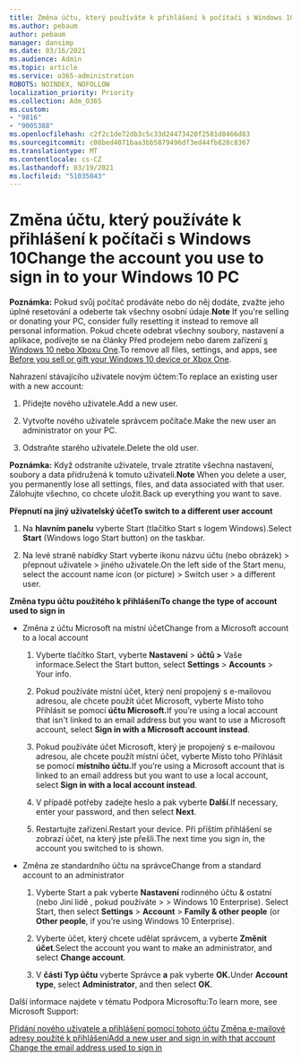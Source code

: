 ```yaml
---
title: Změna účtu, který používáte k přihlášení k počítači s Windows 10
ms.author: pebaum
author: pebaum
manager: dansimp
ms.date: 03/16/2021
ms.audience: Admin
ms.topic: article
ms.service: o365-administration
ROBOTS: NOINDEX, NOFOLLOW
localization_priority: Priority
ms.collection: Adm_O365
ms.custom:
- "9816"
- "9005388"
ms.openlocfilehash: c2f2c1de72db3c5c33d24473420f2581d8466d83
ms.sourcegitcommit: c08bed4071baa3bb5879496df3ed44fb828c8367
ms.translationtype: MT
ms.contentlocale: cs-CZ
ms.lasthandoff: 03/19/2021
ms.locfileid: "51035043"
---
```

# <a name="change-the-account-you-use-to-sign-in-to-your-windows-10-pc"></a><span data-ttu-id="f6341-102">Změna účtu, který používáte k přihlášení k počítači s Windows 10</span><span class="sxs-lookup"><span data-stu-id="f6341-102">Change the account you use to sign in to your Windows 10 PC</span></span>

<span data-ttu-id="f6341-103">**Poznámka:** Pokud svůj počítač prodáváte nebo do něj dodáte, zvažte jeho úplné resetování a odeberte tak všechny osobní údaje.</span><span class="sxs-lookup"><span data-stu-id="f6341-103">**Note** If you're selling or donating your PC, consider fully resetting it instead to remove all personal information.</span></span> <span data-ttu-id="f6341-104">Pokud chcete odebrat všechny soubory, nastavení a aplikace, podívejte se na články Před prodejem nebo darem zařízení [s Windows 10 nebo Xboxu One](https://support.microsoft.com/help/10547/microsoft-account-selling-gifting-windows-10-device-xbox-one).</span><span class="sxs-lookup"><span data-stu-id="f6341-104">To remove all files, settings, and apps, see [Before you sell or gift your Windows 10 device or Xbox One](https://support.microsoft.com/help/10547/microsoft-account-selling-gifting-windows-10-device-xbox-one).</span></span>

<span data-ttu-id="f6341-105">Nahrazení stávajícího uživatele novým účtem:</span><span class="sxs-lookup"><span data-stu-id="f6341-105">To replace an existing user with a new account:</span></span>

1. <span data-ttu-id="f6341-106">Přidejte nového uživatele.</span><span class="sxs-lookup"><span data-stu-id="f6341-106">Add a new user.</span></span>

1. <span data-ttu-id="f6341-107">Vytvořte nového uživatele správcem počítače.</span><span class="sxs-lookup"><span data-stu-id="f6341-107">Make the new user an administrator on your PC.</span></span>

1. <span data-ttu-id="f6341-108">Odstraňte starého uživatele.</span><span class="sxs-lookup"><span data-stu-id="f6341-108">Delete the old user.</span></span>

<span data-ttu-id="f6341-109">**Poznámka:** Když odstraníte uživatele, trvale ztratíte všechna nastavení, soubory a data přidružená k tomuto uživateli.</span><span class="sxs-lookup"><span data-stu-id="f6341-109">**Note** When you delete a user, you permanently lose all settings, files, and data associated with that user.</span></span> <span data-ttu-id="f6341-110">Zálohujte všechno, co chcete uložit.</span><span class="sxs-lookup"><span data-stu-id="f6341-110">Back up everything you want to save.</span></span>

<span data-ttu-id="f6341-111">**Přepnutí na jiný uživatelský účet**</span><span class="sxs-lookup"><span data-stu-id="f6341-111">**To switch to a different user account**</span></span>

1. <span data-ttu-id="f6341-112">Na **hlavním panelu** vyberte Start (tlačítko Start s logem Windows).</span><span class="sxs-lookup"><span data-stu-id="f6341-112">Select **Start** (Windows logo Start button) on the taskbar.</span></span> 

1. <span data-ttu-id="f6341-113">Na levé straně nabídky Start vyberte ikonu názvu účtu (nebo obrázek) > přepnout uživatele > jiného uživatele.</span><span class="sxs-lookup"><span data-stu-id="f6341-113">On the left side of the Start menu, select the account name icon (or picture) > Switch user > a different user.</span></span>

<span data-ttu-id="f6341-114">**Změna typu účtu použitého k přihlášení**</span><span class="sxs-lookup"><span data-stu-id="f6341-114">**To change the type of account used to sign in**</span></span>

- <span data-ttu-id="f6341-115">Změna z účtu Microsoft na místní účet</span><span class="sxs-lookup"><span data-stu-id="f6341-115">Change from a Microsoft account to a local account</span></span>

    1. <span data-ttu-id="f6341-116">Vyberte tlačítko Start, vyberte **Nastavení**  >  **účtů >** Vaše informace.</span><span class="sxs-lookup"><span data-stu-id="f6341-116">Select the Start button, select **Settings** > **Accounts** > Your info.</span></span>

    1. <span data-ttu-id="f6341-117">Pokud používáte místní účet, který není propojený s e-mailovou adresou, ale chcete použít účet Microsoft, vyberte Místo toho Přihlásit se pomocí **účtu Microsoft.**</span><span class="sxs-lookup"><span data-stu-id="f6341-117">If you’re using a local account that isn't linked to an email address but you want to use a Microsoft account, select **Sign in with a Microsoft account instead**.</span></span>

    1. <span data-ttu-id="f6341-118">Pokud používáte účet Microsoft, který je propojený s e-mailovou adresou, ale chcete použít místní účet, vyberte Místo toho Přihlásit se pomocí **místního účtu.**</span><span class="sxs-lookup"><span data-stu-id="f6341-118">If you’re using a Microsoft account that is linked to an email address but you want to use a local account, select **Sign in with a local account instead**.</span></span>

    1. <span data-ttu-id="f6341-119">V případě potřeby zadejte heslo a pak vyberte **Další**.</span><span class="sxs-lookup"><span data-stu-id="f6341-119">If necessary, enter your password, and then select **Next**.</span></span>

    1. <span data-ttu-id="f6341-120">Restartujte zařízení.</span><span class="sxs-lookup"><span data-stu-id="f6341-120">Restart your device.</span></span> <span data-ttu-id="f6341-121">Při příštím přihlášení se zobrazí účet, na který jste přešli.</span><span class="sxs-lookup"><span data-stu-id="f6341-121">The next time you sign in, the account you switched to is shown.</span></span>

- <span data-ttu-id="f6341-122">Změna ze standardního účtu na správce</span><span class="sxs-lookup"><span data-stu-id="f6341-122">Change from a standard account to an administrator</span></span>

    1. <span data-ttu-id="f6341-123">Vyberte Start a pak vyberte **Nastavení** rodinného účtu & ostatní (nebo Jiní lidé , pokud používáte  >    >   Windows 10 Enterprise). </span><span class="sxs-lookup"><span data-stu-id="f6341-123">Select Start, then select **Settings** > **Account** > **Family & other people** (or **Other people**, if you’re using Windows 10 Enterprise).</span></span>

    1. <span data-ttu-id="f6341-124">Vyberte účet, který chcete udělat správcem, a vyberte **Změnit účet**.</span><span class="sxs-lookup"><span data-stu-id="f6341-124">Select the account you want to make an administrator, and select **Change account**.</span></span>

    1. <span data-ttu-id="f6341-125">V **části Typ účtu** vyberte Správce **a** pak vyberte **OK.**</span><span class="sxs-lookup"><span data-stu-id="f6341-125">Under **Account type**, select **Administrator**, and then select **OK**.</span></span>

<span data-ttu-id="f6341-126">Další informace najdete v tématu Podpora Microsoftu:</span><span class="sxs-lookup"><span data-stu-id="f6341-126">To learn more, see Microsoft Support:</span></span>

<span data-ttu-id="f6341-127">[Přidání nového uživatele a přihlášení pomocí tohoto účtu](https://support.microsoft.com/windows/add-or-remove-accounts-on-your-pc-104dc19f-6430-4b49-6a2b-e4dbd1dcdf32) 
 [Změna e-mailové adresy použité k přihlášení](https://support.microsoft.com/account-billing/change-the-email-address-or-phone-number-for-your-microsoft-account-761a662d-8032-88f4-03f3-c9ba8ba0e00b)</span><span class="sxs-lookup"><span data-stu-id="f6341-127">[Add a new user and sign in with that account](https://support.microsoft.com/windows/add-or-remove-accounts-on-your-pc-104dc19f-6430-4b49-6a2b-e4dbd1dcdf32)
[Change the email address used to sign in](https://support.microsoft.com/account-billing/change-the-email-address-or-phone-number-for-your-microsoft-account-761a662d-8032-88f4-03f3-c9ba8ba0e00b)</span></span>
